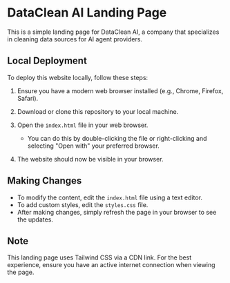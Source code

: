 # DataClean AI Landing Page

This is a simple landing page for DataClean AI, a company that specializes in cleaning data sources for AI agent providers.

## Local Deployment

To deploy this website locally, follow these steps:

1. Ensure you have a modern web browser installed (e.g., Chrome, Firefox, Safari).

2. Download or clone this repository to your local machine.

3. Open the `index.html` file in your web browser.

   - You can do this by double-clicking the file or right-clicking and selecting "Open with" your preferred browser.

4. The website should now be visible in your browser.

## Making Changes

- To modify the content, edit the `index.html` file using a text editor.
- To add custom styles, edit the `styles.css` file.
- After making changes, simply refresh the page in your browser to see the updates.

## Note

This landing page uses Tailwind CSS via a CDN link. For the best experience, ensure you have an active internet connection when viewing the page.